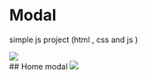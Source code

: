 # Modal 
simple js project (html , css and  js ) 

<img src="modal.pug">
<br> 
## Home modal 
<img src="modal-1.pug">

